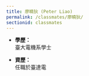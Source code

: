 ```yaml
---
title: 廖曉狄 (Peter Liao)
permalink: /classmates/廖曉狄/
sectionid: classmates
---
```


- **學歷：**<br />
  臺大電機系學士

- **資歷：**<br />
  任職於臺達電

